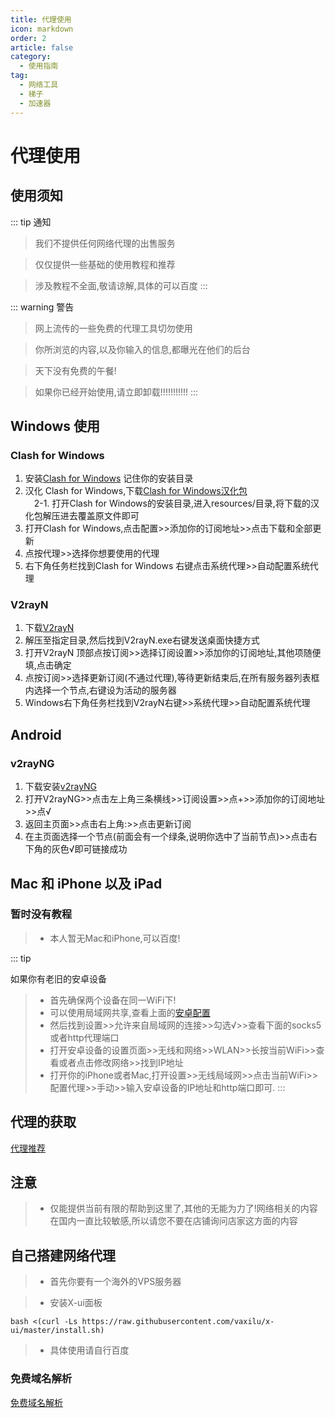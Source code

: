 ```yaml
---
title: 代理使用
icon: markdown
order: 2
article: false
category:
  - 使用指南
tag:
  - 网络工具
  - 梯子
  - 加速器
---
```


# 代理使用

## 使用须知

::: tip 通知
> 我们不提供任何网络代理的出售服务  

> 仅仅提供一些基础的使用教程和推荐  

> 涉及教程不全面,敬请谅解,具体的可以百度
:::

::: warning 警告

> 网上流传的一些免费的代理工具切勿使用  

> 你所浏览的内容,以及你输入的信息,都曝光在他们的后台  

> 天下没有免费的午餐!  

> 如果你已经开始使用,请立即卸载!!!!!!!!!!!
:::

## Windows 使用

### Clash for Windows

1. 安装[Clash for Windows](https://wwz.lanzouy.com/) 记住你的安装目录 
2. 汉化 Clash for Windows,下载[Clash for Windows汉化包](https://wwz.lanzouy.com/iOB3J0bgx3od)  
&ensp;&ensp;2-1. 打开Clash for Windows的安装目录,进入resources/目录,将下载的汉化包解压进去覆盖原文件即可  
3. 打开Clash for Windows,点击配置>>添加你的订阅地址>>点击下载和全部更新  
4. 点按代理>>选择你想要使用的代理  
5. 右下角任务栏找到Clash for Windows 右键点击系统代理>>自动配置系统代理

### V2rayN

1. 下载[V2rayN](https://wwz.lanzouy.com/i5JZT0bgsjdi)  
2. 解压至指定目录,然后找到V2rayN.exe右键发送桌面快捷方式  
3. 打开V2rayN 顶部点按订阅>>选择订阅设置>>添加你的订阅地址,其他项随便填,点击确定
4. 点按订阅>>选择更新订阅(不通过代理),等待更新结束后,在所有服务器列表框内选择一个节点,右键设为活动的服务器
5. Windows右下角任务栏找到V2rayN右键>>系统代理>>自动配置系统代理

## Android

### v2rayNG
1. 下载安装[v2rayNG](https://wwz.lanzouy.com/iebJ00bgrt9i)
2. 打开V2rayNG>>点击左上角三条横线>>订阅设置>>点+>>添加你的订阅地址>>点√
3. 返回主页面>>点击右上角:>>点击更新订阅
4. 在主页面选择一个节点(前面会有一个绿条,说明你选中了当前节点)>>点击右下角的灰色√即可链接成功

## Mac 和 iPhone 以及 iPad

### 暂时没有教程

> - 本人暂无Mac和iPhone,可以百度!

::: tip

如果你有老旧的安卓设备
> - 首先确保两个设备在同一WiFi下!
> - 可以使用局域网共享,查看上面的[安卓配置](proxy.md#android)
> - 然后找到设置>>允许来自局域网的连接>>勾选√>>查看下面的socks5或者http代理端口
> - 打开安卓设备的设置页面>>无线和网络>>WLAN>>长按当前WiFi>>查看或者点击修改网络>>找到IP地址
> - 打开你的iPhone或者Mac,打开设置>>无线局域网>>点击当前WiFi>>配置代理>>手动>>输入安卓设备的IP地址和http端口即可.
:::


## 代理的获取

[代理推荐](https://tool.ubot.ga/)


## 注意

> - 仅能提供当前有限的帮助到这里了,其他的无能为力了!网络相关的内容在国内一直比较敏感,所以请您不要在店铺询问店家这方面的内容


## 自己搭建网络代理

> - 首先你要有一个海外的VPS服务器

> - 安装X-ui面板

```shell
bash <(curl -Ls https://raw.githubusercontent.com/vaxilu/x-ui/master/install.sh)

```

> - 具体使用请自行百度

### 免费域名解析

[免费域名解析](../free/domain.md)
